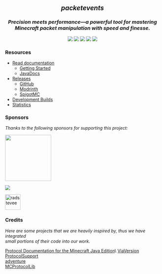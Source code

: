<!--suppress HtmlDeprecatedAttribute -->
<div align="center">
    <h2><i>packetevents</i></h2>
    <h3><i>Precision meets performance—a powerful tool for mastering Minecraft packet manipulation with speed and finesse.</i></h3>
    <a href="https://github.com/retrooper/packetevents/actions"><img src="https://img.shields.io/github/actions/workflow/status/retrooper/packetevents/gradle-publish.yml?style=for-the-badge&logo=github"></a>
    <a href="https://discord.gg/DVHxPPxHZc"><img src="https://img.shields.io/discord/721686193061888071?color=5562e9&logo=discord&logoColor=white&style=for-the-badge"></a>
    <img src="https://img.shields.io/github/license/retrooper/packetevents?style=for-the-badge&logo=github">
    <a href="https://bstats.org/plugin/bukkit/packetevents/11327"><img src="https://img.shields.io/bstats/servers/11327?style=for-the-badge"></a>
    <a href="https://github.com/retrooper/packetevents/releases"><img src="https://img.shields.io/github/downloads/retrooper/packetevents/total.svg?style=for-the-badge&logo=github"></a>
</div>
<h3>Resources</h3>

- [Read documentation](https://docs.packetevents.com/)
    - [Getting Started](https://docs.packetevents.com/getting-started)
    - [JavaDocs](https://javadocs.packetevents.com)
- [Releases](https://github.com/retrooper/packetevents/releases/)
    - [GitHub](https://github.com/retrooper/packetevents/releases/)
    - [Modrinth](https://modrinth.com/plugin/packetevents)
    - [SpigotMC](https://www.spigotmc.org/resources/packetevents-api.80279/)
- [Development Builds](https://ci.codemc.io/job/retrooper/job/packetevents)
- [Statistics](https://bstats.org/plugin/bukkit/packetevents/11327)

<h3>Sponsors</h3>

<i>Thanks to the following sponsors for supporting this project:</i>

<a href="https://pebblehost.com"><img src="https://pebblehost.com/src/img/logos/main-old.png" width=150><br>

<a href="https://www.ej-technologies.com"><img src="https://www.ej-technologies.com/images/product_banners/jprofiler_small.png"><br>

<a href="https://github.com/radstevee"><img src="https://github.com/radstevee.png" width="50px" alt="radstevee"/></a><br>

<h3>Credits</h3>

<i>Here are some projects that we are heavily inspired by, thus we have integrated</i>\
<i>small portions of their code into our work.</i>

[Protocol Documentation for the Minecraft Java Edition]([https://wiki.vg/Protocol](https://minecraft.wiki/w/Minecraft_Wiki:Projects/wiki.vg_merge/Protocol))\
[ViaVersion](https://github.com/ViaVersion/ViaVersion)\
[ProtocolSupport](https://github.com/ProtocolSupport/ProtocolSupport)\
[adventure](https://github.com/KyoriPowered/adventure)\
[MCProtocolLib](https://github.com/GeyserMC/MCProtocolLib/)  
